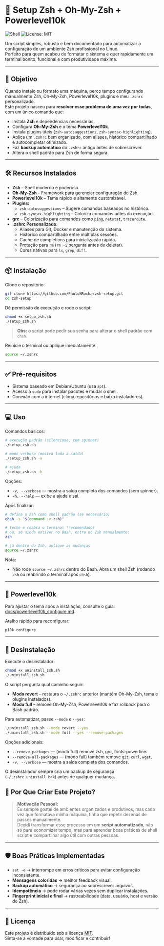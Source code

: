 # 🚀 Setup Zsh + Oh-My-Zsh + Powerlevel10k

![Shell](https://img.shields.io/badge/shell-zsh-green?logo=gnu-bash&logoColor=white)
![License: MIT](https://img.shields.io/badge/License-MIT-blue.svg)


Um script simples, robusto e bem documentado para automatizar a configuração de um ambiente Zsh profissional no Linux.  
Perfeito para quem acabou de formatar o sistema e quer rapidamente um terminal bonito, funcional e com produtividade máxima.

---

## 🎯 Objetivo

Quando instalo ou formato uma máquina, perco tempo configurando manualmente Zsh, Oh-My-Zsh, Powerlevel10k, plugins e meu `.zshrc` personalizado.  
Este projeto nasceu para **resolver esse problema de uma vez por todas**, com um único comando que:

- Instala **Zsh** e dependências necessárias.
- Configura **Oh-My-Zsh** e o tema **Powerlevel10k**.
- Instala plugins úteis (`zsh-autosuggestions`, `zsh-syntax-highlighting`).
- Aplica um `.zshrc` bem organizado, com aliases, histórico compartilhado e autocompletar otimizado.
- Faz **backup automático** do `.zshrc` antigo antes de sobrescrever.
- Altera o shell padrão para Zsh de forma segura.

---

<!-- Seção de Demonstração removida -->

## 🛠 Recursos Instalados

- **Zsh** – Shell moderno e poderoso.
- **Oh-My-Zsh** – Framework para gerenciar configuração do Zsh.
- **Powerlevel10k** – Tema rápido e altamente customizável.
- **Plugins:**
  - `zsh-autosuggestions` – Sugere comandos baseados no histórico.
  - `zsh-syntax-highlighting` – Coloriza comandos antes da execução.
- **grc** – Colorização para comandos como `ping`, `netstat`, `traceroute`.
- **.zshrc Personalizado:**
  - Aliases para Git, Docker e manutenção do sistema.
  - Histórico compartilhado entre múltiplas sessões.
  - Cache de completions para inicialização rápida.
  - Proteção para `rm` (`rm -i` pergunta antes de deletar).
  - Cores nativas para `ls`, `grep`, `diff`.

---

## 📦 Instalação

Clone o repositório:

```bash
git clone https://github.com/PauloNRocha/zsh-setup.git
cd zsh-setup
```

Dê permissão de execução e rode o script:

```bash
chmod +x setup_zsh.sh
./setup_zsh.sh
```

> **Obs:** o script pode pedir sua senha para alterar o shell padrão com `chsh`.

Reinicie o terminal ou aplique imediatamente:

```bash
source ~/.zshrc
```

---

## ✅ Pré-requisitos

- Sistema baseado em Debian/Ubuntu (usa `apt`).
- Acesso a `sudo` para instalar pacotes e mudar o shell.
- Conexão com a internet (clona repositórios e baixa instaladores).

---

## 💻 Uso

Comandos básicos:

```bash
# execução padrão (silenciosa, com spinner)
./setup_zsh.sh

# modo verboso (mostra toda a saída)
./setup_zsh.sh -v

# ajuda
./setup_zsh.sh -h
```

Opções:

- `-v, --verbose` — mostra a saída completa dos comandos (sem spinner).
- `-h, --help` — exibe a ajuda e sai.

Após finalizar:

```bash
# defina o Zsh como shell padrão (se necessário)
chsh -s "$(command -v zsh)"

# feche e reabra o terminal (recomendado)
# ou, se ainda estiver no Bash, entre no Zsh manualmente:
zsh

# já dentro do Zsh, aplique as mudanças
source ~/.zshrc
```

Nota:
- Não rode `source ~/.zshrc` dentro do Bash. Abra um shell Zsh (rodando `zsh` ou reabrindo o terminal após `chsh`).

---

## 🎨 Powerlevel10k

Para ajustar o tema após a instalação, consulte o guia: [docs/powerlevel10k_configure.md](docs/powerlevel10k_configure.md).

Atalho rápido para reconfigurar:

```bash
p10k configure
```

---

## 🧹 Desinstalação

Execute o desinstalador:

```bash
chmod +x uninstall_zsh.sh
./uninstall_zsh.sh
```

O script pergunta qual caminho seguir:
- **Modo revert** – restaura o `~/.zshrc` anterior (mantém Oh-My-Zsh, tema e plugins instalados).
- **Modo full** – remove Oh-My-Zsh, Powerlevel10k e faz rollback para o Bash padrão.

Para automatizar, passe `--mode` e `--yes`:

```bash
./uninstall_zsh.sh --mode revert --yes
./uninstall_zsh.sh --mode full --yes --remove-packages
```

Opções adicionais:

- `--remove-packages` — (modo full) remove zsh, grc, fonts-powerline.
- `--remove-all-packages` — (modo full) também remove `git`, `curl`, `wget`.
- `-v, --verbose` — mostra a saída completa dos comandos.

O desinstalador sempre cria um backup de segurança (`~/.zshrc.uninstall.bak`) antes de qualquer mudança.

## 🧠 Por Que Criar Este Projeto?

> **Motivação Pessoal:**  
> Eu sempre gostei de ambientes organizados e produtivos, mas cada vez que formatava minha máquina, tinha que repetir dezenas de passos manualmente.  
> Decidi transformar esse processo em um **script automatizado**, não só para economizar tempo, mas para aprender boas práticas de shell script e compartilhar algo útil com outras pessoas.

---

## 🛡 Boas Práticas Implementadas

- `set -e` → interrompe em erros críticos para evitar configuração inconsistente.
- **Mensagens coloridas** → melhor feedback visual.
- **Backup automático** → segurança ao sobrescrever arquivos.
- **Idempotência** → pode rodar várias vezes sem duplicar instalações.
- **Fingerprint inicial e final** → rastreabilidade (data, usuário, host e versão do Zsh).

---

## 📜 Licença

Este projeto é distribuído sob a licença [MIT](LICENSE).  
Sinta-se à vontade para usar, modificar e contribuir!
